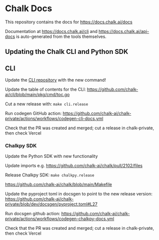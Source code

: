 # Chalk Docs

This repository contains the docs for https://docs.chalk.ai/docs

Documentation at https://docs.chalk.ai/cli and https://docs.chalk.ai/api-docs
is auto-generated from the tools themselves.

## Updating the Chalk CLI and Python SDK

## CLI

Update the [CLI repository](https://github.com/chalk-ai/cli/tree/main) with the new command!

Update the table of contents for the CLI: https://github.com/chalk-ai/cli/blob/main/pkg/cmd/toc.go

Cut a new release with: `make cli.release`

Run codegen GitHub action: https://github.com/chalk-ai/chalk-private/actions/workflows/codegen-cli-docs.yml

Check that the PR was created and merged; cut a release in chalk-private, then check Vercel

### Chalkpy SDK

Update the Python SDK with new functionality

Update imports e.g. https://github.com/chalk-ai/chalk/pull/2102/files

Release Chalkpy SDK: `make chalkpy.release`

https://github.com/chalk-ai/chalk/blob/main/Makefile

Update the pyproject toml in docsgen to point to the new release version: https://github.com/chalk-ai/chalk-private/blob/dev/docsgen/pyproject.toml#L27

Run docsgen github action: https://github.com/chalk-ai/chalk-private/actions/workflows/codegen-chalkpy-docs.yml

Check that the PR was created and merged; cut a release in chalk-private, then check Vercel
